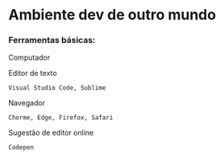 # Ambiente dev de outro mundo

### Ferramentas básicas:

Computador

Editor de texto 
    
    Visual Studio Code, Sublime

Navegador
    
    Chorme, Edge, Firefox, Safari
    
Sugestão de editor online

    Codepen
